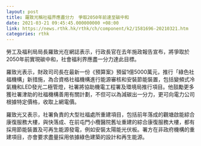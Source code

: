 ```yaml
---
layout: post
title: 羅致光稱社福界應盡分力　爭取2050年前達至碳中和
date: 2021-03-21 09:45:45.000000000 +08:00
link: https://news.rthk.hk/rthk/ch/component/k2/1581696-20210321.htm
categories: rthk
---
```


勞工及福利局局長羅致光在網誌表示，行政長官在去年施政報告宣布，將爭取於2050年前實現碳中和，社會福利界應盡一分力達此目標。

羅致光表示，財政司司長在最新一份《預算案》預留1億5000萬元，推行「綠色社福機構」新措施，為合資格社福機構進行能源審核和安裝節能裝置，包括變頻式冷氣機和LED發光二極管燈，社署將協助機電工程署及環境局推行項目。他鼓勵更多獲社署津助的社福機構善用有關計劃，不但可以為減碳出一分力，更可向電力公司根據特定價格，收取上網電價。

羅致光又表示，社署負責的大型社福處所重建項目，包括前年落成的觀塘啟能綜合康復服務大樓，與快落成、在前屯門小欖醫院舊址重建的綜合康復服務大樓，都有採用節能裝置及可再生能源發電，例如安裝太陽能光伏板。署方在非政府機構的重建項目，亦會要求盡量採用依據綠色建築的設計和再生能源。
